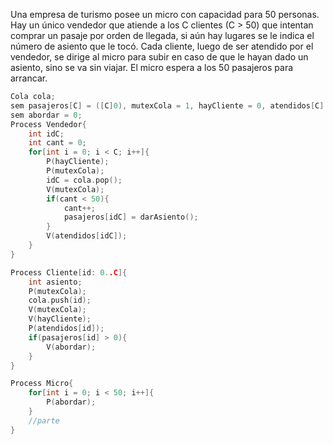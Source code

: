 Una empresa de turismo posee un micro con capacidad para 50 personas. Hay un único vendedor que atiende a los C clientes (C > 50) que intentan comprar un pasaje por orden de llegada, si aún hay lugares se le indica el número de asiento que le tocó. Cada cliente, luego de ser atendido por el vendedor, se dirige al micro para subir en caso de que le hayan dado un asiento, sino se va sin viajar. El micro espera a los 50 pasajeros para arrancar.

```c
Cola cola;
sem pasajeros[C] = ([C]0), mutexCola = 1, hayCliente = 0, atendidos[C] = ([C]0);
sem abordar = 0;
Process Vendedor{
	int idC;
	int cant = 0;
	for[int i = 0; i < C; i++]{
		P(hayCliente);
		P(mutexCola);
		idC = cola.pop();
		V(mutexCola);
		if(cant < 50){
			cant++;
			pasajeros[idC] = darAsiento();
		}
		V(atendidos[idC]);
	}
}

Process Cliente[id: 0..C]{
	int asiento;
	P(mutexCola);
	cola.push(id);
	V(mutexCola);
	V(hayCliente);
	P(atendidos[id]);
	if(pasajeros[id] > 0){
		V(abordar);
	}
}

Process Micro{
	for[int i = 0; i < 50; i++]{
		P(abordar);
	}
	//parte
}
```